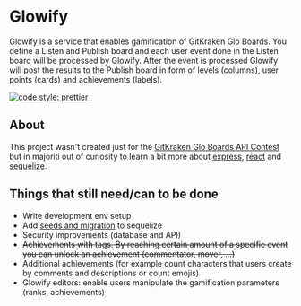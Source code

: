 # Glowify

Glowify is a service that enables gamification of GitKraken Glo Boards. You define a Listen and Publish board and each user event done in the Listen board will be processed by Glowify. After the event is processed Glowify will post the results to the Publish board in form of levels (columns), user points (cards) and achievements (labels).

[![code style: prettier](https://img.shields.io/badge/code_style-prettier-ff69b4.svg?style=flat-square)](https://github.com/prettier/prettier)

## About

This project wasn't created just for the [GitKraken Glo Boards API Contest](https://www.gitkraken.com/glo-api-contest) but in majoriti out of curiosity to learn a bit more about [express](https://github.com/expressjs/express), [react](https://github.com/facebook/react/) and [sequelize](https://github.com/sequelize/sequelize).

## Things that still need/can to be done

- Write development env setup
- Add [seeds and migration](http://docs.sequelizejs.com/manual/migrations.html) to sequelize
- Security improvements (database and API)
- ~~Achievements with tags. By reaching certain amount of a specific event you can unlock an achievement (commentator, mover, ...)~~
- Additional achievements (for example count characters that users create by comments and descriptions or count emojis)
- Glowify editors: enable users manipulate the gamification parameters (ranks, achievements)
